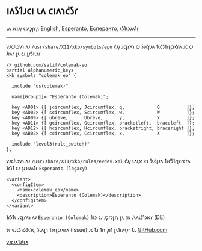 # 𐑦𐑵𐑕𐑑𐑨𐑤𐑦 𐑧𐑵 𐑤𐑦𐑵𐑪𐑒𐑕𐑩

𐑧𐑵 𐑨𐑤𐑦𐑨𐑢 𐑤𐑦𐑵𐑜𐑝𐑩𐑢: [English](LINUX.md), [Esperanto](LINUX.eo.md), [Есперанто](LINUX.eo-cyrl.md), [𐑧𐑕𐑐𐑧𐑮𐑨𐑵𐑑𐑩](LINUX.eo-shaw.md)

---

𐑫𐑨𐑤𐑓𐑧𐑮𐑫𐑪 𐑵𐑨 `/usr/share/X11/xkb/symbols/epo` 𐑒𐑨𐑢 𐑨𐑤𐑛𐑩𐑵𐑪 𐑤𐑨 𐑕𐑧𐑒𐑝𐑨𐑵 𐑑𐑧𐑒𐑕𐑑𐑩𐑚𐑤𐑩𐑒𐑩𐑵 𐑨𐑤 𐑤𐑨 𐑓𐑦𐑵𐑩 𐑛𐑧 𐑤𐑨 𐑛𐑩𐑕𐑦𐑧𐑮𐑩

```
// github.com/salif/colemak-eo
partial alphanumeric_keys
xkb_symbols "colemak_eo" {

  include "us(colemak)"

  name[Group1]= "Esperanto (Colemak)";

  key <AD01> {[ jcircumflex, Jcircumflex, q,            Q          ]};
  key <AD02> {[ scircumflex, Scircumflex, w,            W          ]};
  key <AD09> {[ ubreve,      Ubreve,      y,            Y          ]};
  key <AD11> {[ gcircumflex, Gcircumflex, bracketleft,  braceleft  ]};
  key <AD12> {[ hcircumflex, Hcircumflex, bracketright, braceright ]};
  key <AB02> {[ ccircumflex, Ccircumflex, x,            X          ]};

  include "level3(ralt_switch)"
};
```

𐑫𐑨𐑤𐑓𐑧𐑮𐑫𐑪 𐑵𐑨 `/usr/share/X11/xkb/rules/evdev.xml` 𐑒𐑨𐑢 𐑧𐑵𐑦𐑜𐑪 𐑤𐑨 𐑕𐑧𐑒𐑝𐑨𐑵 𐑑𐑧𐑒𐑕𐑑𐑩𐑚𐑤𐑩𐑒𐑩𐑵 𐑐𐑩𐑕𐑑 𐑤𐑨 𐑝𐑨𐑮𐑦𐑨𐑵𐑑𐑩 `Esperanto (legacy)`

```
<variant>
  <configItem>
    <name>colemak_eo</name>
    <description>Esperanto (Colemak)</description>
  </configItem>
</variant>
```

𐑐𐑩𐑕𐑑𐑧 𐑨𐑤𐑛𐑩𐑵𐑪 𐑵𐑨 `Esperanto (Colemak)` 𐑐𐑧𐑮 𐑤𐑨 𐑨𐑜𐑩𐑮𐑛𐑩𐑢 𐑛𐑧 𐑝𐑦𐑨 𐑓𐑧𐑵𐑧𐑕𐑑𐑮𐑦𐑤𐑩 \(DE\)

𐑕𐑧 𐑫𐑨𐑤𐑕𐑪𐑒𐑔𐑧𐑕𐑧, 𐑕𐑧𐑵𐑛𐑪 𐑐𐑮𐑩𐑚𐑤𐑧𐑫𐑩𐑵 \(issue\) 𐑨𐑤 𐑗𐑦 𐑑𐑦𐑪 𐑜𐑦𐑑 𐑛𐑧𐑐𐑩𐑵𐑧𐑢𐑩 𐑗𐑧 [GitHub.com](https://github.com/salif/colemak-eo/issues/new/choose)

[𐑫𐑨𐑤𐑨𐑵𐑑𐑨𐑘𐑧𐑵](./README.eo-shaw.md)
